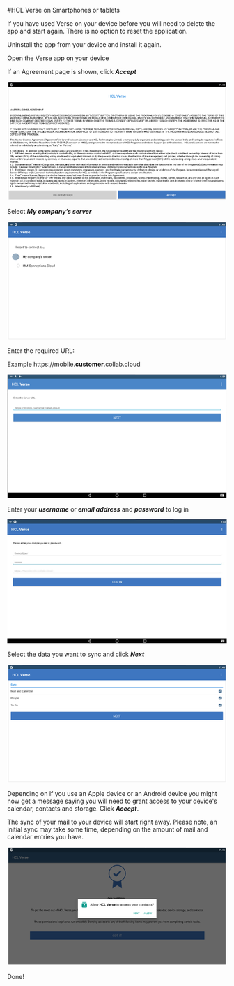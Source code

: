 #HCL Verse on Smartphones or tablets

If you have used Verse on your device before you will need to delete the app and start again. There is no option to reset the application.

Uninstall the app from your device and install it again.

 Open the Verse app on your device

 If an Agreement page is shown, click **_Accept_**

 <img src="/assets/images/screen-shots/mail/verseapp0.png" alt="Agreement" />

 Select **_My company’s server_**

 <img src="/assets/images/screen-shots/mail/verseapp1.png" alt="Company Server" />

 Enter the required URL:

 Example https://mobile.**customer**.collab.cloud

 <img src="/assets/images/screen-shots/mail/verseapp2.png" alt="Server URL" />

Enter your **_username_** or **_email address_** and **_password_** to log in

<img src="/assets/images/screen-shots/mail/verseapp3.png" alt="Log In" />

Select the data you want to sync and click **_Next_**

<img src="/assets/images/screen-shots/mail/verseapp4.png" alt="Sync Data" />

Depending on if you use an Apple device or an Android device you might now get a message saying you will need to grant access to your device's calendar, contacts and storage. Click **_Accept_**.

The sync of your mail to your device will start right away. Please note, an initial sync may take some time, depending on the amount of mail and calendar entries you have.

<img src="/assets/images/screen-shots/mail/verseapp6.png" alt="Verse Start Page" />

Done!
